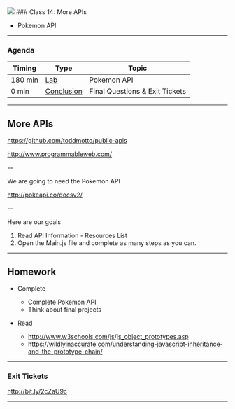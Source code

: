 <img src="https://ga-core.s3.amazonaws.com/production/uploads/program/default_image/5225/JS-logo-official.png" style="max-width: 100px; border: none; box-shadow: none" />
### Class 14: More APIs

* Pokemon API

---

### Agenda

| Timing | Type | Topic |
| --- | --- | --- |
| 180 min | [Lab](#lab1) | Pokemon API |
| 0 min |  [Conclusion](#conclusion)| Final Questions & Exit Tickets |


---

<a name = "recap"></a>
## More APIs

https://github.com/toddmotto/public-apis

http://www.programmableweb.com/

--

We are going to need the Pokemon API

http://pokeapi.co/docsv2/

--

Here are our goals
1.  Read API Information - Resources List
2.  Open the Main.js file and complete as many steps as you can.


---

## Homework


* Complete 
  - Complete Pokemon API
  - Think about final projects

* Read
  - http://www.w3schools.com/js/js_object_prototypes.asp
  - https://wildlyinaccurate.com/understanding-javascript-inheritance-and-the-prototype-chain/

---

### Exit Tickets
<a href="http://bit.ly/2cZaU9c">http://bit.ly/2cZaU9c</a>

---
